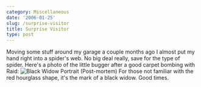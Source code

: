 ```yaml
---
category: Miscellaneous
date: '2006-01-25'
slug: /surprise-visitor
title: Surprise Visitor
type: post
---
```



Moving some stuff around my garage a couple months ago I almost put
my hand right into a spider's web. No big deal really, save for the
type of spider. Here's a photo of the little bugger after a good
carpet bombing with Raid:
![Black Widow Portrait (Post-mortem)](http://www.alanwsmith.com/blog/wp-content/uploads/2006/01/20051026_230734a1.jpg "Black Widow Portrait (Post-mortem)")
For those not familiar with the red hourglass shape, it's the mark
of a black widow. Good times.
